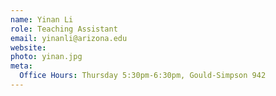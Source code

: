 ```yaml
---
name: Yinan Li
role: Teaching Assistant
email: yinanli@arizona.edu
website: 
photo: yinan.jpg
meta:
  Office Hours: Thursday 5:30pm-6:30pm, Gould-Simpson 942
---
```


